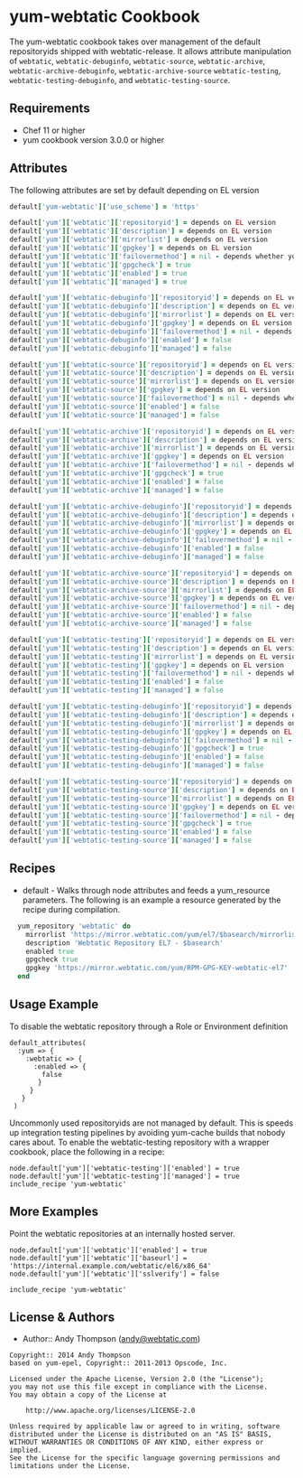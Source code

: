 yum-webtatic Cookbook
============

The yum-webtatic cookbook takes over management of the default
repositoryids shipped with webtatic-release. It allows attribute
manipulation of `webtatic`, `webtatic-debuginfo`, `webtatic-source`,
`webtatic-archive`, `webtatic-archive-debuginfo`, `webtatic-archive-source`
`webtatic-testing`, `webtatic-testing-debuginfo`, and `webtatic-testing-source`.

Requirements
------------
* Chef 11 or higher
* yum cookbook version 3.0.0 or higher

Attributes
----------
The following attributes are set by default depending on EL version

``` ruby
default['yum-webtatic']['use_scheme'] = 'https'
```

``` ruby
default['yum']['webtatic']['repositoryid'] = depends on EL version
default['yum']['webtatic']['description'] = depends on EL version
default['yum']['webtatic']['mirrorlist'] = depends on EL version
default['yum']['webtatic']['gpgkey'] = depends on EL version
default['yum']['webtatic']['failovermethod'] = nil - depends whether yum fastest mirrors plugin is installed
default['yum']['webtatic']['gpgcheck'] = true
default['yum']['webtatic']['enabled'] = true
default['yum']['webtatic']['managed'] = true
```

``` ruby
default['yum']['webtatic-debuginfo']['repositoryid'] = depends on EL version
default['yum']['webtatic-debuginfo']['description'] = depends on EL version
default['yum']['webtatic-debuginfo']['mirrorlist'] = depends on EL version
default['yum']['webtatic-debuginfo']['gpgkey'] = depends on EL version
default['yum']['webtatic-debuginfo']['failovermethod'] = nil - depends whether yum fastest mirrors plugin is installeddefault['yum']['webtatic-debuginfo']['gpgcheck'] = true
default['yum']['webtatic-debuginfo']['enabled'] = false
default['yum']['webtatic-debuginfo']['managed'] = false
```

``` ruby
default['yum']['webtatic-source']['repositoryid'] = depends on EL version
default['yum']['webtatic-source']['description'] = depends on EL version
default['yum']['webtatic-source']['mirrorlist'] = depends on EL version
default['yum']['webtatic-source']['gpgkey'] = depends on EL version
default['yum']['webtatic-source']['failovermethod'] = nil - depends whether yum fastest mirrors plugin is installeddefault['yum']['webtatic-source']['gpgcheck'] = true
default['yum']['webtatic-source']['enabled'] = false
default['yum']['webtatic-source']['managed'] = false
```
``` ruby
default['yum']['webtatic-archive']['repositoryid'] = depends on EL version
default['yum']['webtatic-archive']['description'] = depends on EL version
default['yum']['webtatic-archive']['mirrorlist'] = depends on EL version
default['yum']['webtatic-archive']['gpgkey'] = depends on EL version
default['yum']['webtatic-archive']['failovermethod'] = nil - depends whether yum fastest mirrors plugin is installed
default['yum']['webtatic-archive']['gpgcheck'] = true
default['yum']['webtatic-archive']['enabled'] = false
default['yum']['webtatic-archive']['managed'] = false
```

``` ruby
default['yum']['webtatic-archive-debuginfo']['repositoryid'] = depends on EL version
default['yum']['webtatic-archive-debuginfo']['description'] = depends on EL version
default['yum']['webtatic-archive-debuginfo']['mirrorlist'] = depends on EL version
default['yum']['webtatic-archive-debuginfo']['gpgkey'] = depends on EL version
default['yum']['webtatic-archive-debuginfo']['failovermethod'] = nil - depends whether yum fastest mirrors plugin is installeddefault['yum']['webtatic-debuginfo']['gpgcheck'] = true
default['yum']['webtatic-archive-debuginfo']['enabled'] = false
default['yum']['webtatic-archive-debuginfo']['managed'] = false
```

``` ruby
default['yum']['webtatic-archive-source']['repositoryid'] = depends on EL version
default['yum']['webtatic-archive-source']['description'] = depends on EL version
default['yum']['webtatic-archive-source']['mirrorlist'] = depends on EL version
default['yum']['webtatic-archive-source']['gpgkey'] = depends on EL version
default['yum']['webtatic-archive-source']['failovermethod'] = nil - depends whether yum fastest mirrors plugin is installeddefault['yum']['webtatic-source']['gpgcheck'] = true
default['yum']['webtatic-archive-source']['enabled'] = false
default['yum']['webtatic-archive-source']['managed'] = false
```

``` ruby
default['yum']['webtatic-testing']['repositoryid'] = depends on EL version
default['yum']['webtatic-testing']['description'] = depends on EL version
default['yum']['webtatic-testing']['mirrorlist'] = depends on EL version
default['yum']['webtatic-testing']['gpgkey'] = depends on EL version
default['yum']['webtatic-testing']['failovermethod'] = nil - depends whether yum fastest mirrors plugin is installeddefault['yum']['webtatic-testing']['gpgcheck'] = true
default['yum']['webtatic-testing']['enabled'] = false
default['yum']['webtatic-testing']['managed'] = false
```

``` ruby
default['yum']['webtatic-testing-debuginfo']['repositoryid'] = depends on EL version
default['yum']['webtatic-testing-debuginfo']['description'] = depends on EL version
default['yum']['webtatic-testing-debuginfo']['mirrorlist'] = depends on EL version
default['yum']['webtatic-testing-debuginfo']['gpgkey'] = depends on EL version
default['yum']['webtatic-testing-debuginfo']['failovermethod'] = nil - depends whether yum fastest mirrors plugin is installed
default['yum']['webtatic-testing-debuginfo']['gpgcheck'] = true
default['yum']['webtatic-testing-debuginfo']['enabled'] = false
default['yum']['webtatic-testing-debuginfo']['managed'] = false
```

``` ruby
default['yum']['webtatic-testing-source']['repositoryid'] = depends on EL version
default['yum']['webtatic-testing-source']['description'] = depends on EL version
default['yum']['webtatic-testing-source']['mirrorlist'] = depends on EL version
default['yum']['webtatic-testing-source']['gpgkey'] = depends on EL version
default['yum']['webtatic-testing-source']['failovermethod'] = nil - depends whether yum fastest mirrors plugin is installed
default['yum']['webtatic-testing-source']['gpgcheck'] = true
default['yum']['webtatic-testing-source']['enabled'] = false
default['yum']['webtatic-testing-source']['managed'] = false
```

Recipes
-------
* default - Walks through node attributes and feeds a yum_resource
  parameters. The following is an example a resource generated by the
  recipe during compilation.

```ruby
  yum_repository 'webtatic' do
    mirrorlist 'https://mirror.webtatic.com/yum/el7/$basearch/mirrorlist_https'
    description 'Webtatic Repository EL7 - $basearch'
    enabled true
    gpgcheck true
    gpgkey 'https://mirror.webtatic.com/yum/RPM-GPG-KEY-webtatic-el7'
  end
```

Usage Example
-------------
To disable the webtatic repository through a Role or Environment definition

```
default_attributes(
  :yum => {
    :webtatic => {
      :enabled => {
        false
       }
     }
   }
 )
```

Uncommonly used repositoryids are not managed by default. This is
speeds up integration testing pipelines by avoiding yum-cache builds
that nobody cares about. To enable the webtatic-testing repository with a
wrapper cookbook, place the following in a recipe:

```
node.default['yum']['webtatic-testing']['enabled'] = true
node.default['yum']['webtatic-testing']['managed'] = true
include_recipe 'yum-webtatic'
```

More Examples
-------------
Point the webtatic repositories at an internally hosted server.

```
node.default['yum']['webtatic']['enabled'] = true
node.default['yum']['webtatic']['baseurl'] = 'https://internal.example.com/webtatic/el6/x86_64'
node.default['yum']['webtatic']['sslverify'] = false

include_recipe 'yum-webtatic'
```

License & Authors
-----------------
- Author:: Andy Thompson (<andy@webtatic.com>)

```text
Copyright:: 2014 Andy Thompson
based on yum-epel, Copyright:: 2011-2013 Opscode, Inc.

Licensed under the Apache License, Version 2.0 (the "License");
you may not use this file except in compliance with the License.
You may obtain a copy of the License at

    http://www.apache.org/licenses/LICENSE-2.0

Unless required by applicable law or agreed to in writing, software
distributed under the License is distributed on an "AS IS" BASIS,
WITHOUT WARRANTIES OR CONDITIONS OF ANY KIND, either express or implied.
See the License for the specific language governing permissions and
limitations under the License.
```
